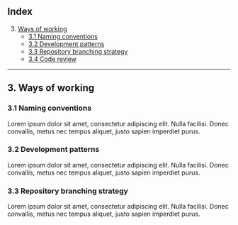 ## Index

3. [Ways of working](#ways-of-working)
    - [3.1 Naming conventions](#31-naming-conventions)
    - [3.2 Development patterns](#32-development-patterns)
    - [3.3 Repository branching strategy](#33-repository-branching-strategy)
    - [3.4 Code review](#34-code-review)

---

## 3. Ways of working

### 3.1 Naming conventions

Lorem ipsum dolor sit amet, consectetur adipiscing elit. Nulla facilisi. Donec convallis, metus nec tempus aliquet, justo sapien imperdiet purus.

### 3.2 Development patterns

Lorem ipsum dolor sit amet, consectetur adipiscing elit. Nulla facilisi. Donec convallis, metus nec tempus aliquet, justo sapien imperdiet purus.

### 3.3 Repository branching strategy

Lorem ipsum dolor sit amet, consectetur adipiscing elit. Nulla facilisi. Donec convallis, metus nec tempus aliquet, justo sapien imperdiet purus.